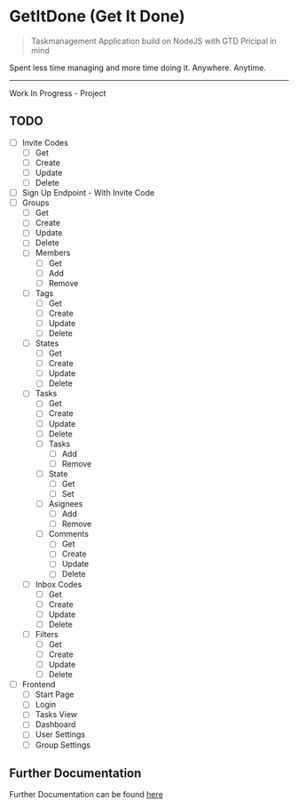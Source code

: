 # GetItDone (Get It Done)

> Taskmanagement Application build on NodeJS with GTD Pricipal in mind

Spent less time managing and more time doing it. Anywhere. Anytime.

---

Work In Progress - Project

## TODO

- [ ] Invite Codes
  - [ ] Get
  - [ ] Create
  - [ ] Update
  - [ ] Delete
- [ ] Sign Up Endpoint - With Invite Code
- [ ] Groups
  - [ ] Get
  - [ ] Create
  - [ ] Update
  - [ ] Delete
  - [ ] Members
    - [ ] Get
    - [ ] Add
    - [ ] Remove
  - [ ] Tags
    - [ ] Get
    - [ ] Create
    - [ ] Update
    - [ ] Delete
  - [ ] States
    - [ ] Get
    - [ ] Create
    - [ ] Update
    - [ ] Delete
  - [ ] Tasks
    - [ ] Get
    - [ ] Create
    - [ ] Update
    - [ ] Delete
    - [ ] Tasks
      - [ ] Add
      - [ ] Remove
    - [ ] State
      - [ ] Get
      - [ ] Set
    - [ ] Asignees
      - [ ] Add
      - [ ] Remove
    - [ ] Comments
      - [ ] Get
      - [ ] Create
      - [ ] Update
      - [ ] Delete
  - [ ] Inbox Codes
    - [ ] Get
    - [ ] Create
    - [ ] Update
    - [ ] Delete
  - [ ] Filters
    - [ ] Get
    - [ ] Create
    - [ ] Update
    - [ ] Delete
- [ ] Frontend
  - [ ] Start Page
  - [ ] Login
  - [ ] Tasks View
  - [ ] Dashboard
  - [ ] User Settings
  - [ ] Group Settings

## Further Documentation

Further Documentation can be found [here](DOCUMENTATION.md)
